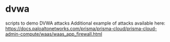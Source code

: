 # dvwa
scripts to demo DVWA attacks
Additional example of attacks available here:
https://docs.paloaltonetworks.com/prisma/prisma-cloud/prisma-cloud-admin-compute/waas/waas_app_firewall.html
